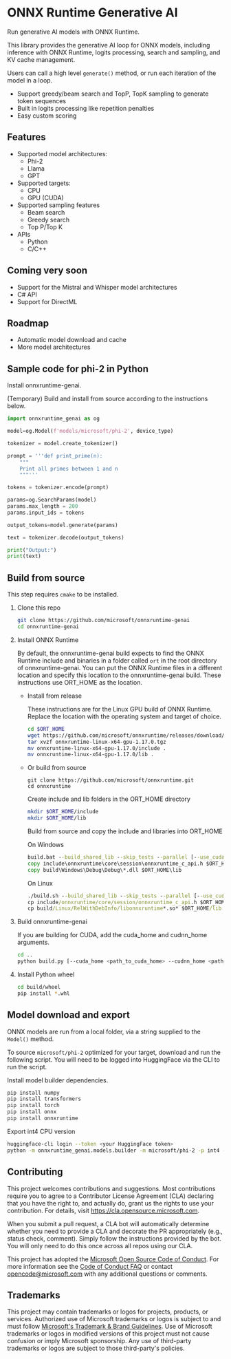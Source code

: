 # ONNX Runtime Generative AI

Run generative AI models with ONNX Runtime.

This library provides the generative AI loop for ONNX models, including inference with ONNX Runtime, logits processing, search and sampling, and KV cache management.

Users can call a high level `generate()` method, or run each iteration of the model in a loop.

* Support greedy/beam search and TopP, TopK sampling to generate token sequences
* Built in logits processing like repetition penalties
* Easy custom scoring

## Features

* Supported model architectures:
  * Phi-2
  * Llama
  * GPT
* Supported targets:   
  * CPU
  * GPU (CUDA)
* Supported sampling features
  * Beam search
  * Greedy search
  * Top P/Top K
* APIs
  * Python
  * C/C++  

## Coming very soon

* Support for the Mistral and Whisper model architectures
* C# API
* Support for DirectML

## Roadmap

* Automatic model download and cache
* More model architectures

## Sample code for phi-2 in Python

Install onnxruntime-genai.

(Temporary) Build and install from source according to the instructions below.


```python
import onnxruntime_genai as og

model=og.Model(f'models/microsoft/phi-2', device_type)

tokenizer = model.create_tokenizer()

prompt = '''def print_prime(n):
    """
    Print all primes between 1 and n
    """'''

tokens = tokenizer.encode(prompt)

params=og.SearchParams(model)
params.max_length = 200
params.input_ids = tokens

output_tokens=model.generate(params)

text = tokenizer.decode(output_tokens)

print("Output:")
print(text)
```


## Build from source

This step requires `cmake` to be installed.

1. Clone this repo

   ```bash
   git clone https://github.com/microsoft/onnxruntime-genai
   cd onnxruntime-genai
   ```

2. Install ONNX Runtime

    By default, the onnxruntime-genai build expects to find the ONNX Runtime include and binaries in a folder called `ort` in the root directory of onnxruntime-genai. You can put the ONNX Runtime files in a different location and specify this location to the onnxruntime-genai build. These instructions use ORT_HOME as the location.

    * Install from release

      These instructions are for the Linux GPU build of ONNX Runtime. Replace the location with the operating system and target of choice. 

      ```bash
      cd $ORT_HOME
      wget https://github.com/microsoft/onnxruntime/releases/download/v1.17.0/onnxruntime-linux-x64-gpu-1.17.0.tgz
      tar xvzf onnxruntime-linux-x64-gpu-1.17.0.tgz 
      mv onnxruntime-linux-x64-gpu-1.17.0/include .
      mv onnxruntime-linux-x64-gpu-1.17.0/lib .
      ```

    * Or build from source

      ```
      git clone https://github.com/microsoft/onnxruntime.git
      cd onnxruntime
      ```

      Create include and lib folders in the ORT_HOME directory

      ```bash
      mkdir $ORT_HOME/include
      mkdir $ORT_HOME/lib
      ```

      Build from source and copy the include and libraries into ORT_HOME

      On Windows

      ```cmd
      build.bat --build_shared_lib --skip_tests --parallel [--use_cuda]
      copy include\onnxruntime\core\session\onnxruntime_c_api.h $ORT_HOME\include
      copy build\Windows\Debug\Debug\*.dll $ORT_HOME\lib
      ```

      On Linux

      ```cmd
      ./build.sh --build_shared_lib --skip_tests --parallel [--use_cuda]
      cp include/onnxruntime/core/session/onnxruntime_c_api.h $ORT_HOME/include
      cp build/Linux/RelWithDebInfo/libonnxruntime*.so* $ORT_HOME/lib
      ```

3. Build onnxruntime-genai

   If you are building for CUDA, add the cuda_home and cudnn_home arguments.

   ```bash
   cd ..
   python build.py [--cuda_home <path_to_cuda_home> --cudnn_home <path_to_cudnn_home>]
   ```
   
4. Install Python wheel

   ```bash
   cd build/wheel
   pip install *.whl
   ```

## Model download and export

ONNX models are run from a local folder, via a string supplied to the `Model()` method. 

To source `microsoft/phi-2` optimized for your target, download and run the following script. You will need to be logged into HuggingFace via the CLI to run the script.

Install model builder dependencies.

```bash
pip install numpy
pip install transformers
pip install torch
pip install onnx
pip install onnxruntime
```


Export int4 CPU version 
```bash
huggingface-cli login --token <your HuggingFace token>
python -m onnxruntime_genai.models.builder -m microsoft/phi-2 -p int4 -e cpu -o <model folder>
```



## Contributing

This project welcomes contributions and suggestions.  Most contributions require you to agree to a
Contributor License Agreement (CLA) declaring that you have the right to, and actually do, grant us
the rights to use your contribution. For details, visit https://cla.opensource.microsoft.com.

When you submit a pull request, a CLA bot will automatically determine whether you need to provide
a CLA and decorate the PR appropriately (e.g., status check, comment). Simply follow the instructions
provided by the bot. You will only need to do this once across all repos using our CLA.

This project has adopted the [Microsoft Open Source Code of Conduct](https://opensource.microsoft.com/codeofconduct/).
For more information see the [Code of Conduct FAQ](https://opensource.microsoft.com/codeofconduct/faq/) or
contact [opencode@microsoft.com](mailto:opencode@microsoft.com) with any additional questions or comments.

## Trademarks

This project may contain trademarks or logos for projects, products, or services. Authorized use of Microsoft 
trademarks or logos is subject to and must follow 
[Microsoft's Trademark & Brand Guidelines](https://www.microsoft.com/en-us/legal/intellectualproperty/trademarks/usage/general).
Use of Microsoft trademarks or logos in modified versions of this project must not cause confusion or imply Microsoft sponsorship.
Any use of third-party trademarks or logos are subject to those third-party's policies.
